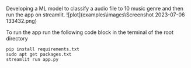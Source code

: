 Developing a ML model to classify a audio file to 10 music genre and then run the app on streamlit.
![plot](examples\images\Screenshot 2023-07-06 133432.png)

To run the app run the following code block in the terminal of the root directory
```
pip install requirements.txt
sudo apt get packages.txt
streamlit run app.py
```



